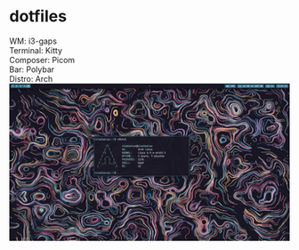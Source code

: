 # dotfiles
WM: i3-gaps <br>
Terminal: Kitty <br>
Composer: Picom <br>
Bar: Polybar <br>
Distro: Arch <br>
![alt text](https://github.com/Illuminate23/dotfiles/blob/main/screen.png)
